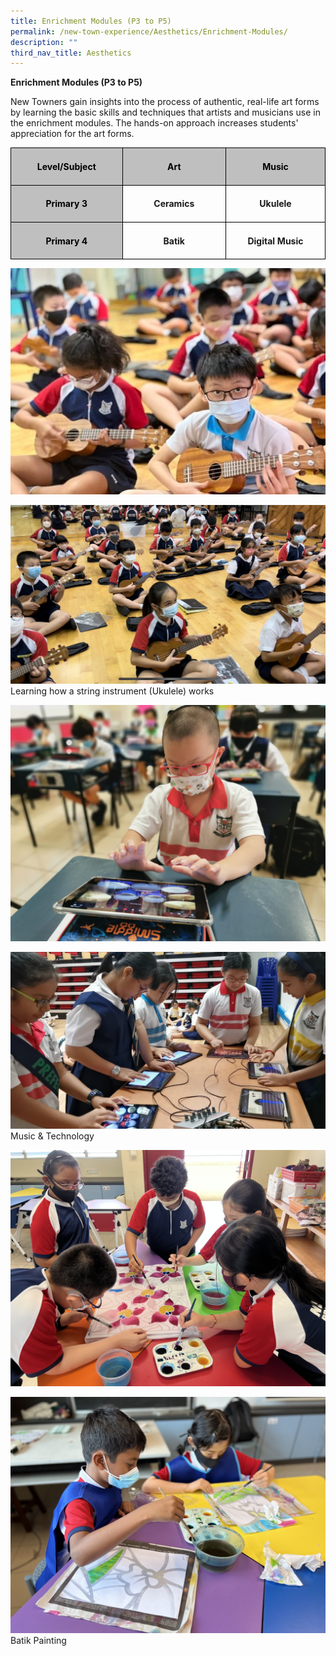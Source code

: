 ```yaml
---
title: Enrichment Modules (P3 to P5)
permalink: /new-town-experience/Aesthetics/Enrichment-Modules/
description: ""
third_nav_title: Aesthetics
---
```

**Enrichment Modules (P3 to P5)**

New Towners gain insights into the process of authentic, real-life art forms by learning the basic skills and techniques that artists and musicians use in the enrichment modules. The hands-on approach increases students' appreciation for the art forms. 

<table style="border-collapse:collapse;mso-table-layout-alt:fixed;border:none;
 mso-yfti-tbllook:1536;mso-padding-alt:0in 5.4pt 0in 5.4pt;mso-border-insideh:
 cell-none;mso-border-insidev:cell-none" width="608" cellpadding="0" cellspacing="0" border="1" class="MsoNormalTable"><tbody><tr style="mso-yfti-irow:0;mso-yfti-firstrow:yes;height:25.0pt"><td style="width:154.5pt;border:solid black 1.0pt;
  background:#BFBFBF;padding:5.0pt 5.0pt 5.0pt 5.0pt;height:25.0pt" valign="top" width="206"><p style="text-align:center;line-height:normal;
  mso-pagination:none" align="center" class="MsoNormal"><b style="mso-bidi-font-weight:normal"><span style="color:black;mso-color-alt:windowtext" lang="EN">Level/Subject</span><span lang="EN"></span></b></p></td><td style="width:151.5pt;border:solid black 1.0pt;
  border-left:none;background:#BFBFBF;padding:5.0pt 5.0pt 5.0pt 5.0pt;
  height:25.0pt" valign="top" width="202"><p style="text-align:center;line-height:normal;
  mso-pagination:none" align="center" class="MsoNormal"><b style="mso-bidi-font-weight:normal"><span style="color:black;mso-color-alt:windowtext" lang="EN">Art</span><span lang="EN"></span></b></p></td><td style="width:150.0pt;border:solid black 1.0pt;
  border-left:none;background:#BFBFBF;padding:5.0pt 5.0pt 5.0pt 5.0pt;
  height:25.0pt" valign="top" width="200"><p style="text-align:center;line-height:normal;
  mso-pagination:none" align="center" class="MsoNormal"><b style="mso-bidi-font-weight:normal"><span style="color:black;mso-color-alt:windowtext" lang="EN">Music</span><span lang="EN"></span></b></p></td></tr><tr style="mso-yfti-irow:1;height:25.0pt"><td style="width:154.5pt;border:solid black 1.0pt;
  border-top:none;background:#BFBFBF;padding:5.0pt 5.0pt 5.0pt 5.0pt;
  height:25.0pt" valign="top" width="206"><p style="text-align:center;line-height:normal;
  mso-pagination:none" align="center" class="MsoNormal"><b style="mso-bidi-font-weight:normal"><span style="color:black;mso-color-alt:windowtext" lang="EN">Primary 3</span><span lang="EN"></span></b></p></td><td style="width:151.5pt;border-top:none;border-left:
  none;border-bottom:solid black 1.0pt;border-right:solid black 1.0pt;
  padding:5.0pt 5.0pt 5.0pt 5.0pt;height:25.0pt" valign="top" width="202"><p style="text-align:center;line-height:normal;
  mso-pagination:none" align="center" class="MsoNormal"><b style="mso-bidi-font-weight:normal"><span lang="EN">Ceramics</span></b></p></td><td style="width:150.0pt;border-top:none;border-left:
  none;border-bottom:solid black 1.0pt;border-right:solid black 1.0pt;
  padding:5.0pt 5.0pt 5.0pt 5.0pt;height:25.0pt" valign="top" width="200"><p style="text-align:center;line-height:normal;
  mso-pagination:none" align="center" class="MsoNormal"><b style="mso-bidi-font-weight:normal"><span lang="EN">Ukulele</span></b></p></td></tr><tr style="mso-yfti-irow:2;mso-yfti-lastrow:yes;height:25.0pt"><td style="width:154.5pt;border:solid black 1.0pt;
  border-top:none;background:#BFBFBF;padding:5.0pt 5.0pt 5.0pt 5.0pt;
  height:25.0pt" valign="top" width="206"><p style="text-align:center;line-height:normal;
  mso-pagination:none" align="center" class="MsoNormal"><b style="mso-bidi-font-weight:normal"><span style="color:black;mso-color-alt:windowtext" lang="EN">Primary 4</span><span lang="EN"></span></b></p></td><td style="width:151.5pt;border-top:none;border-left:
  none;border-bottom:solid black 1.0pt;border-right:solid black 1.0pt;
  padding:5.0pt 5.0pt 5.0pt 5.0pt;height:25.0pt" valign="top" width="202"><p style="text-align:center;line-height:normal;
  mso-pagination:none" align="center" class="MsoNormal"><b style="mso-bidi-font-weight:normal"><span lang="EN">Batik</span></b></p></td><td style="width:150.0pt;border-top:none;border-left:
  none;border-bottom:solid black 1.0pt;border-right:solid black 1.0pt;
  padding:5.0pt 5.0pt 5.0pt 5.0pt;height:25.0pt" valign="top" width="200"><p style="text-align:center;line-height:normal;
  mso-pagination:none" align="center" class="MsoNormal"><b style="mso-bidi-font-weight:normal"><span lang="EN">Digital Music</span></b></p></td></tr></tbody></table>
	
![](/images/Art%20and%20Music/Picture39.jpg)

![](/images/Art%20and%20Music/P3%20Ukulele/P3%20Ukulele%201.jpeg)
Learning how a string instrument (Ukulele) works

![](/images/Art%20and%20Music/P4%20Digital%20Music/P4%20GBand%202.jpg)

![](/images/Art%20and%20Music/P4%20Digital%20Music/P4%20GBand%203.jpg)
Music & Technology

![](/images/Art%20and%20Music/1%20Batik%20(1)-min.jpg)

![](/images/Art%20and%20Music/2%20Batik%20%20(1).jpg)
Batik Painting